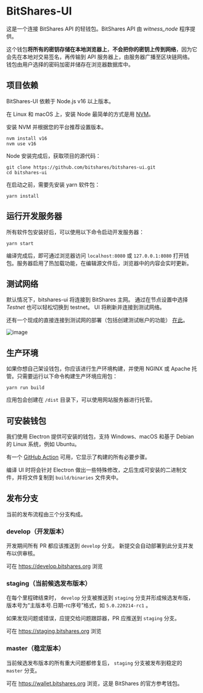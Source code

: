 BitShares-UI
============

这是一个连接 BitShares API 的轻钱包。BitShares API 由 *witness_node* 程序提供。

这个钱包**将所有的密钥存储在本地浏览器上**，**不会把你的密钥上传到网络**，因为它会先在本地对交易签名，再传输到 API 服务器上，由服务器广播至区块链网络。钱包由用户选择的密码加密并储存在浏览器数据库中。

## 项目依赖

BitShares-UI 依赖于 Node.js v16 以上版本。

在 Linux 和 macOS 上，安装 Node 最简单的方式是用 [NVM](https://github.com/creationix/nvm)。

安装 NVM 并根据您的平台推荐设置版本。

```
nvm install v16
nvm use v16
```

Node 安装完成后，获取项目的源代码：

```
git clone https://github.com/bitshares/bitshares-ui.git
cd bitshares-ui
```

在启动之前，需要先安装 yarn 软件包：

```
yarn install
```

## 运行开发服务器

所有软件包安装好后，可以使用以下命令启动开发服务器：

```
yarn start
```

编译完成后，即可通过浏览器访问 `localhost:8080` 或 `127.0.0.1:8080` 打开钱包。服务器启用了热加载功能，在编辑源文件后，浏览器中的内容会实时更新。

## 测试网络

默认情况下，bitshares-ui 将连接到 BitShares 主网。 通过在节点设置中选择 *Testnet* 也可以轻松切换到 testnet。 UI 将刷新并连接到测试网络。

还有一个现成的直接连接到测试网的部署（包括创建测试帐户的功能） [在此](https://test.xbts.io/)。

![image](https://user-images.githubusercontent.com/33128181/175760811-736c9b21-9122-4160-bd30-465bb755a3a3.png)

## 生产环境
如果你想自己架设钱包，你应该进行生产环境构建，并使用 NGINX 或 Apache 托管。只需要运行以下命令构建生产环境应用包：

```
yarn run build
```


应用包会创建在 `/dist` 目录下，可以使用网站服务器进行托管。

## 可安装钱包
我们使用 Electron 提供可安装的钱包，支持 Windows、macOS 和基于 Debian 的 Linux 系统，例如 Ubuntu。

有一个 [GitHub Action](https://github.com/bitshares/bitshares-ui/blob/master/.github/workflows/build-release-binaries.yml#L18) 可用，它显示了构建的所有必要步骤。

编译 UI 时将会针对 Electron 做出一些特殊修改，之后生成可安装的二进制文件，并将文件复制到 `build/binaries` 文件夹中。

## 发布分支

当前的发布流程由三个分支构成。

### develop（开发版本）

开发期间所有 PR 都应该推送到 `develop` 分支。
新提交会自动部署到此分支并发布以供审核。

可在 https://develop.bitshares.org 浏览

### staging（当前候选发布版本）

在每个里程碑结束时， `develop` 分支被推送到 `staging` 分支并形成候选发布版，版本号为“主版本号.日期-rc序号”格式，如 `5.0.220214-rc1` 。

如果发现问题或错误，应提交给问题跟踪器，PR 应推送到 `staging` 分支。

可在 https://staging.bitshares.org 浏览

### master（稳定版本）

当前候选发布版本的所有重大问题都修复后， `staging` 分支被发布到稳定的 `master` 分支。

可在 https://wallet.bitshares.org 浏览，这是 BitShares 的官方参考钱包。
